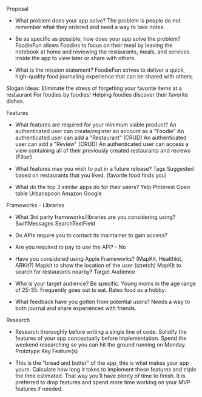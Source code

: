 Proposal 

- What problem does your app solve?
The problem is people do not remember what they ordered and need a way to take notes.

- Be as specific as possible; how does your app solve the problem?
FoodieFun allows Foodies to focus on their meal by leaving the notebook at home and reviewing the restaurants, meals, and services inside the app to view later or share with others.

- What is the mission statement?
FoodieFun strives to deliver a quick, high-quality food journaling experience that can be shared with others.


Slogan Ideas:
Eliminate the stress of forgetting your favorite items at a restaurant
For foodies by foodies!
Helping foodies discover their favorite dishes.


Features

- What features are required for your minimum viable product?
An authenticated user can create/register an account as a "Foodie" 
An authenticated user can add a "Restaurant" (CRUD)
An authenticated user can add a "Review" (CRUD)
An authenticated user can access a view containing all of their previously created restaurants and reviews (FIlter)

- What features may you wish to put in a future release?
Tags
Suggested based on restaurants that you liked. (favorite food finds you)

- What do the top 3 similar apps do for their users?
Yelp
Pinterest
Open table
Urbanspoon
Amazon
Google

Frameworks - Libraries

- What 3rd party frameworks/libraries are you considering using?
SwiftMessages
SearchTextField
- Do APIs require you to contact its maintainer to gain access?
- Are you required to pay to use the API? - No
- Have you considered using Apple Frameworks? (MapKit, Healthkit, ARKit?)
Mapkit to show the location of the user (stretch)
MapKit to search for restaurants nearby?
Target Audience

- Who is your target audience? Be specific.
Young moms in the age range of 25-35. Frequently goes out to eat. Rates food as a hobby.

- What feedback have you gotten from potential users?
Needs a way to both journal and share experiences with friends.

Research

- Research thoroughly before writing a single line of code. Solidify the features of your app conceptually before implementation. Spend the weekend researching so you can hit the ground running on Monday.
Prototype Key Feature(s)

- This is the “bread and butter” of the app, this is what makes your app yours. Calculate how long it takes to implement these features and triple the time estimated. That way you’ll have plenty of time to finish. It is preferred to drop features and spend more time working on your MVP features if needed.


